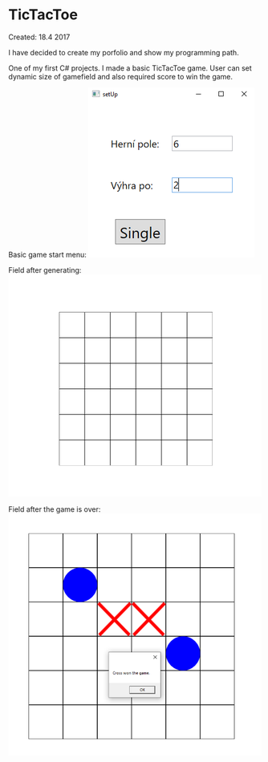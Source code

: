 # TicTacToe
Created: 18.4 2017

I have decided to create my porfolio and show my programming path.

One of my first C# projects. I made a basic TicTacToe game. User can set dynamic size of gamefield and also required score to win the game.



Basic game start menu:
![alt text](https://github.com/KubinTomas/TicTacToe/blob/master/demoImages/startMenu.png)

Field after generating:
![alt text](https://github.com/KubinTomas/TicTacToe/blob/master/demoImages/field.png)

Field after the game is over:
![alt text](https://github.com/KubinTomas/TicTacToe/blob/master/demoImages/endGame.png)
